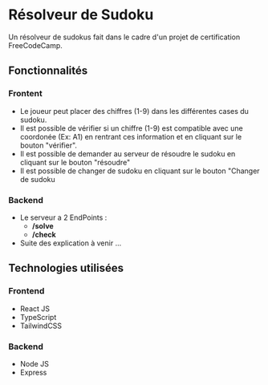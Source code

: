 # Résolveur de Sudoku

Un résolveur de sudokus fait dans le cadre d'un projet de certification FreeCodeCamp.

## Fonctionnalités

### Frontent
- Le joueur peut placer des chiffres (1-9) dans les différentes cases du sudoku.
- Il est possible de vérifier si un chiffre (1-9) est compatible avec une coordonée (Ex: A1) en rentrant ces information et en cliquant sur le bouton "vérifier".
- Il est possible de demander au serveur de résoudre le sudoku en cliquant sur le bouton "résoudre"
- Il est possible de changer de sudoku en cliquant sur le bouton "Changer de sudoku

### Backend

- Le serveur a 2 EndPoints :
  - **/solve**
  - **/check**
- Suite des explication à venir ...
  
## Technologies utilisées

### Frontend
- React JS
- TypeScript
- TailwindCSS

### Backend
- Node JS
- Express
